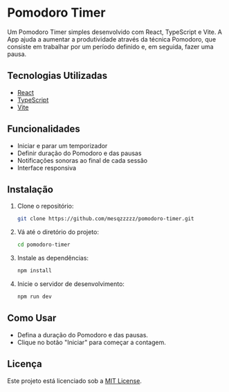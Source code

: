 # Pomodoro Timer

Um Pomodoro Timer simples desenvolvido com React, TypeScript e Vite. A App ajuda a aumentar a produtividade através da técnica Pomodoro, que consiste em trabalhar por um período definido e, em seguida, fazer uma pausa.

## Tecnologias Utilizadas

- [React](https://reactjs.org/)
- [TypeScript](https://www.typescriptlang.org/)
- [Vite](https://vitejs.dev/)

## Funcionalidades

- Iniciar e parar um temporizador
- Definir duração do Pomodoro e das pausas
- Notificações sonoras ao final de cada sessão
- Interface responsiva

## Instalação

1. Clone o repositório:

   ```bash
   git clone https://github.com/mesqzzzzz/pomodoro-timer.git
   ```

2. Vá até o diretório do projeto:

   ```bash
   cd pomodoro-timer
   ```

3. Instale as dependências:

   ```bash
   npm install
   ```

4. Inicie o servidor de desenvolvimento:

   ```bash
   npm run dev
   ```

## Como Usar

- Defina a duração do Pomodoro e das pausas.
- Clique no botão "Iniciar" para começar a contagem.

## Licença

Este projeto está licenciado sob a [MIT License](LICENSE).
